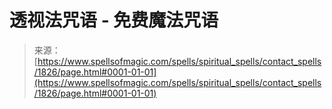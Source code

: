 <!--yml

分类：未分类

日期：2024年06月12日 18:35:11

-->

# 透视法咒语 - 免费魔法咒语

> 来源：[https://www.spellsofmagic.com/spells/spiritual_spells/contact_spells/1826/page.html#0001-01-01](https://www.spellsofmagic.com/spells/spiritual_spells/contact_spells/1826/page.html#0001-01-01)
